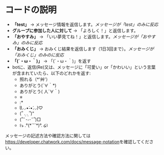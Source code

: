 <h1>コードの説明</h1>
<ul>
  <li><strong>「test」</strong> → メッセージ情報を返信します。<em>メッセージが「test」のみに反応</em></li>
  <li><strong>グループに参加した人に対して</strong> → 「よろしく！」と返信します。</li>
  <li><strong>「おやすみ」</strong> → 「いい夢見てね！」と返信します。<em>メッセージが「おやすみ」のみに反応</em></li>
  <li><strong>「おみくじ」</strong> → おみくじ結果を返信します（1日3回まで）。<em>メッセージが「おみくじ」のみのに反応</em></li>
  <li><strong>「(´・ω・｀)」</strong> → 「(´・ω・｀)」を返す</li>
  <li>botに、返信(Re)又は、メッセージに「可愛い」or「かわいい」という言葉が含まれていたら、以下のどれかを返す:
  <ul> 
    <li>照れる（*'艸'）</li>
    <li>ありがとう(´∀｀*)</li>
    <li>ありがとう( 人´∀｀)</li>
    <li>⭐︎</li>
    <li>:*</li>
    <li>ჱ̒⸝⸝•̀֊•́⸝⸝)♡</li>
    <li>(՞ ܸ. .ܸ ՞)"</li>
    <li>(՞˶･֊･˶՞)□</li>
    <li>꒰ঌ .°(*´˘`*)°. ໒꒱</li>
  </ul>
  </li>
</ul>
<p>メッセージの記述方法や確認方法に関しては<a href="https://developer.chatwork.com/docs/message-notation">https://developer.chatwork.com/docs/message-notation</a>を確認してください。</p>
